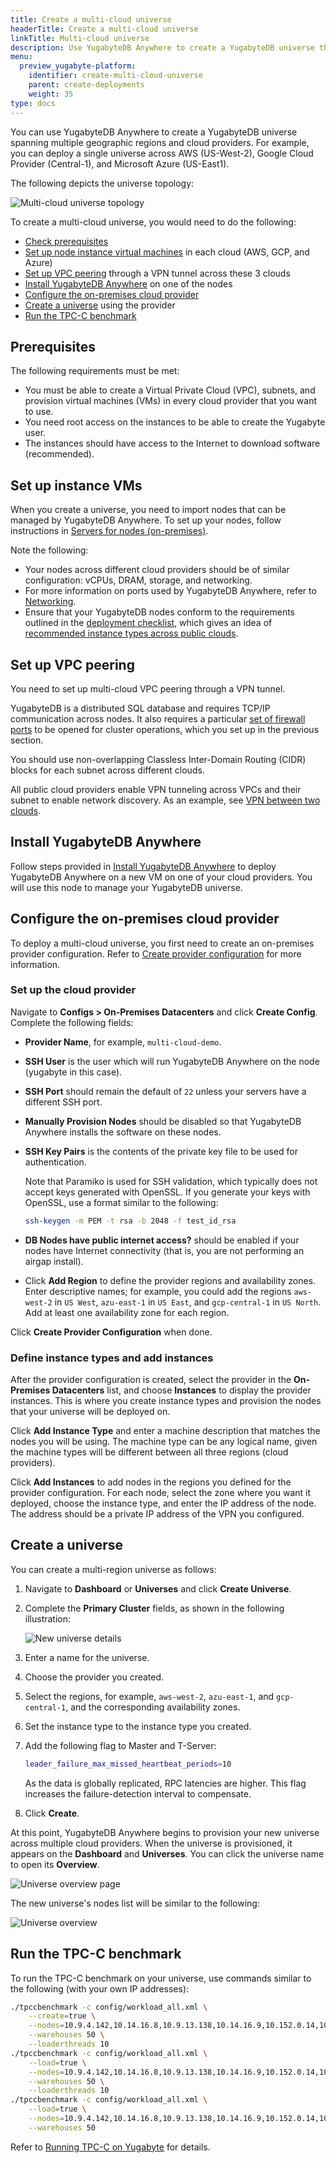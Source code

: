 ```yaml
---
title: Create a multi-cloud universe
headerTitle: Create a multi-cloud universe
linkTitle: Multi-cloud universe
description: Use YugabyteDB Anywhere to create a YugabyteDB universe that spans multiple cloud providers.
menu:
  preview_yugabyte-platform:
    identifier: create-multi-cloud-universe
    parent: create-deployments
    weight: 35
type: docs
---
```


You can use YugabyteDB Anywhere to create a YugabyteDB universe spanning multiple geographic regions and cloud providers. For example, you can deploy a single universe across AWS (US-West-2), Google Cloud Provider (Central-1), and Microsoft Azure (US-East1).

The following depicts the universe topology:

![Multi-cloud universe topology](/images/ee/multi-cloud-topology.png)

To create a multi-cloud universe, you would need to do the following:

* [Check prerequisites](#prerequisites)
* [Set up node instance virtual machines](#set-up-instance-vms) in each cloud (AWS, GCP, and Azure)
* [Set up VPC peering](#set-up-vpc-peering) through a VPN tunnel across these 3 clouds
* [Install YugabyteDB Anywhere](#install-yugabytedb-anywhere) on one of the nodes
* [Configure the on-premises cloud provider](#configure-the-on-premises-cloud-provider)
* [Create a universe](#create-a-universe) using the provider
* [Run the TPC-C benchmark](#run-the-tpc-c-benchmark)

## Prerequisites

The following requirements must be met:

* You must be able to create a Virtual Private Cloud (VPC), subnets, and provision virtual machines (VMs) in every cloud provider that you want to use.
* You need root access on the instances to be able to create the Yugabyte user.
* The instances should have access to the Internet to download software (recommended).

## Set up instance VMs

When you create a universe, you need to import nodes that can be managed by YugabyteDB Anywhere. To set up your nodes, follow instructions in [Servers for nodes (on-premises)](../../prepare/server-nodes-hardware/).

Note the following:

* Your nodes across different cloud providers should be of similar configuration: vCPUs, DRAM, storage, and networking.
* For more information on ports used by YugabyteDB Anywhere, refer to [Networking](../../prepare/networking/).
* Ensure that your YugabyteDB nodes conform to the requirements outlined in the [deployment checklist](../../../deploy/checklist/), which gives an idea of [recommended instance types across public clouds](../../../deploy/checklist/#public-clouds).

## Set up VPC peering

You need to set up multi-cloud VPC peering through a VPN tunnel.

YugabyteDB is a distributed SQL database and requires TCP/IP communication across nodes. It also requires a particular [set of firewall ports](../../prepare/networking/) to be opened for cluster operations, which you set up in the previous section.

You should use non-overlapping Classless Inter-Domain Routing (CIDR) blocks for each subnet across different clouds.

All public cloud providers enable VPN tunneling across VPCs and their subnet to enable network discovery. As an example, see [VPN between two clouds](https://medium.com/google-cloud/vpn-between-two-clouds-e2e3578be773).

## Install YugabyteDB Anywhere

Follow steps provided in [Install YugabyteDB Anywhere](../../install-yugabyte-platform/) to deploy YugabyteDB Anywhere on a new VM on one of your cloud providers. You will use this node to manage your YugabyteDB universe.

## Configure the on-premises cloud provider

To deploy a multi-cloud universe, you first need to create an on-premises provider configuration. Refer to [Create provider configuration](../../configure-yugabyte-platform/on-premises/) for more information.

### Set up the cloud provider

Navigate to **Configs > On-Premises Datacenters** and click **Create Config**. Complete the following fields:

* **Provider Name**, for example, `multi-cloud-demo`.
* **SSH User** is the user which will run YugabyteDB Anywhere on the node (yugabyte in this case).
* **SSH Port** should remain the default of `22` unless your servers have a different SSH port.
* **Manually Provision Nodes** should be disabled so that YugabyteDB Anywhere installs the software on these nodes.
* **SSH Key Pairs** is the contents of the private key file to be used for authentication.

    Note that Paramiko is used for SSH validation, which typically does not accept keys generated with OpenSSL. If you generate your keys with OpenSSL, use a format similar to the following:

    ```sh
    ssh-keygen -m PEM -t rsa -b 2048 -f test_id_rsa
    ```

* **DB Nodes have public internet access?** should be enabled if your nodes have Internet connectivity (that is, you are not performing an airgap install).
* Click **Add Region** to define the provider regions and availability zones. Enter descriptive names; for example, you could add the regions `aws-west-2` in `US West`, `azu-east-1` in `US East`, and `gcp-central-1` in `US North`. Add at least one availability zone for each region.

Click **Create Provider Configuration** when done.

### Define instance types and add instances

After the provider configuration is created, select the provider in the **On-Premises Datacenters** list, and choose **Instances** to display the provider instances. This is where you create instance types and provision the nodes that your universe will be deployed on.

Click **Add Instance Type** and enter a machine description that matches the nodes you will be using. The machine type can be any logical name, given the machine types will be different between all three regions (cloud providers).

Click **Add Instances** to add nodes in the regions you defined for the provider configuration. For each node, select the zone where you want it deployed, choose the instance type, and enter the IP address of the node. The address should be a private IP address of the VPN you configured.

## Create a universe

You can create a multi-region universe as follows:

1. Navigate to **Dashboard** or **Universes** and click **Create Universe**.

1. Complete the **Primary Cluster** fields, as shown in the following illustration:

    ![New universe details](/images/ee/multi-cloud-create-universe1.png)

1. Enter a name for the universe.

1. Choose the provider you created.

1. Select the regions, for example, `aws-west-2`, `azu-east-1`, and `gcp-central-1`, and the corresponding availability zones.

1. Set the instance type to the instance type you created.

1. Add the following flag to Master and T-Server:

    ```sh
    leader_failure_max_missed_heartbeat_periods=10
    ```

    As the data is globally replicated, RPC latencies are higher. This flag increases the failure-detection interval to compensate.

1. Click **Create**.

At this point, YugabyteDB Anywhere begins to provision your new universe across multiple cloud providers. When the universe is provisioned, it appears on the **Dashboard** and **Universes**. You can click the universe name to open its **Overview**.

![Universe overview page](/images/ee/multi-cloud-universe-overview.png)

The new universe's nodes list will be similar to the following:

![Universe overview](/images/ee/multi-cloud-universe-nodes.png)

## Run the TPC-C benchmark

To run the TPC-C benchmark on your universe, use commands similar to the following (with your own IP addresses):

```sh
./tpccbenchmark -c config/workload_all.xml \
    --create=true \
    --nodes=10.9.4.142,10.14.16.8,10.9.13.138,10.14.16.9,10.152.0.14,10.152.0.32 \
    --warehouses 50 \
    --loaderthreads 10
./tpccbenchmark -c config/workload_all.xml \
    --load=true \
    --nodes=10.9.4.142,10.14.16.8,10.9.13.138,10.14.16.9,10.152.0.14,10.152.0.32 \
    --warehouses 50 \
    --loaderthreads 10
./tpccbenchmark -c config/workload_all.xml \
    --load=true \
    --nodes=10.9.4.142,10.14.16.8,10.9.13.138,10.14.16.9,10.152.0.14,10.152.0.32 \
    --warehouses 50
```

Refer to [Running TPC-C on Yugabyte](../../../benchmark/tpcc-ysql/) for details.
